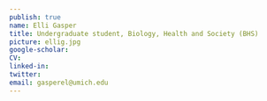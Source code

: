 ```yaml
---
publish: true
name: Elli Gasper
title: Undergraduate student, Biology, Health and Society (BHS)
picture: ellig.jpg
google-scholar: 
CV:
linked-in: 
twitter:
email: gasperel@umich.edu
---
```

